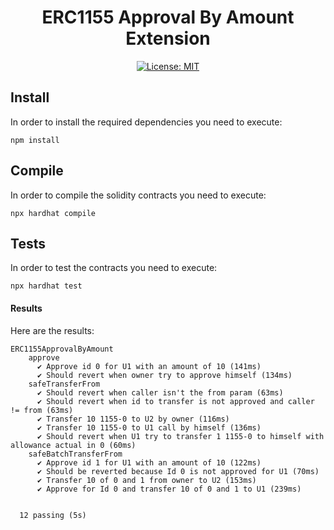<div align="center">

# ERC1155 Approval By Amount Extension

[![License: MIT](https://img.shields.io/badge/License-MIT-yellow.svg)](https://opensource.org/licenses/MIT)

</div>

## Install

In order to install the required dependencies you need to execute:
```shell
npm install
```

## Compile

In order to compile the solidity contracts you need to execute:
```shell
npx hardhat compile
```

## Tests
In order to test the contracts you need to execute:

```shell
npx hardhat test
```

#### Results
Here are the results:
```
ERC1155ApprovalByAmount
    approve
      ✔ Approve id 0 for U1 with an amount of 10 (141ms)
      ✔ Should revert when owner try to approve himself (134ms)
    safeTransferFrom
      ✔ Should revert when caller isn't the from param (63ms)
      ✔ Should revert when id to transfer is not approved and caller != from (63ms)
      ✔ Transfer 10 1155-0 to U2 by owner (116ms)
      ✔ Transfer 10 1155-0 to U1 call by himself (136ms)
      ✔ Should revert when U1 try to transfer 1 1155-0 to himself with allowance actual in 0 (60ms)
    safeBatchTransferFrom
      ✔ Approve id 1 for U1 with an amount of 10 (122ms)
      ✔ Should be reverted because Id 0 is not approved for U1 (70ms)
      ✔ Transfer 10 of 0 and 1 from owner to U2 (153ms)
      ✔ Approve for Id 0 and transfer 10 of 0 and 1 to U1 (239ms)


  12 passing (5s)
```